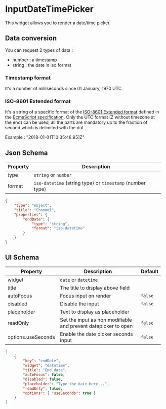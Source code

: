 # InputDateTimePicker

This widget allows you to render a date/time picker.

## Data conversion

You can request 2 types of data :
* number : a timestamp
* string : the date in iso format

### Timestamp format

It's a number of milliseconds since 01 January, 1970 UTC.

### ISO-8601 Extended format

It's a string of a specific format of the [ISO-8601 Extended format](https://fr.wikipedia.org/wiki/ISO_8601) defined in the [EcmaScript specification](https://www.ecma-international.org/ecma-262/5.1/#sec-15.9.1.15). Only the UTC format (Z without timezone at the end) can be used, all the parts are mandatory up to the fraction of second which is delimited with the dot.

Example : "2018-01-01T10:35:48.951Z"

## Json Schema

| Property | Description                                               |
| -------- | --------------------------------------------------------- |
| type     | `string` or `number`                                      |
| format   | `iso-datetime` (string type) or `timestamp` (number type) |

```json
{
	"type": "object",
	"title": "Channel",
	"properties": {
		"endDate": {
			"type": "string",
			"format": "iso-datetime"
		}
	}
}
```


## UI Schema

| Property              | Description                                                    | Default |
| --------------------- | -------------------------------------------------------------- | ------- |
| widget                | `date` or `datetime`                                           |         |
| title                 | The title to display above field                               |         |
| autoFocus             | Focus input on render                                          | `false` |
| disabled              | Disable the input                                              | `false` |
| placeholder           | Text to display as placeholder                                 |         |
| readOnly              | Set the input as non modifiable and prevent datepicker to open | `false` |
| options.useSeconds    | Enable the date picker seconds input                           | `false` |

```json
[
	{
		"key": "endDate",
		"widget": "datetime",
		"title": "End date",
		"autoFocus": false,
		"disabled": false,
		"placeholder": "Type the date here...",
		"readOnly": false,
		"options": { "useSeconds": true }
	}
]
```

